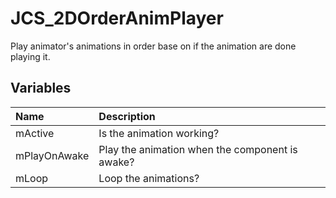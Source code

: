 # JCS_2DOrderAnimPlayer

Play animator's animations in order base on if the animation are done playing it.

## Variables

| Name         | Description                                     |
|:-------------|:------------------------------------------------|
| mActive      | Is the animation working?                       |
| mPlayOnAwake | Play the animation when the component is awake? |
| mLoop        | Loop the animations?                            |
